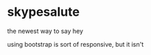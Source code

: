 skypesalute
===========

the newest way to say hey

using bootstrap
is sort of responsive, but it isn't
